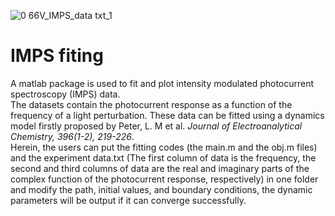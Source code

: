 ![0 66V_IMPS_data txt_1](https://user-images.githubusercontent.com/33065087/147638601-d24aa5dc-9cee-43fe-8060-203506bc66b7.jpg)
# IMPS fiting
<p> A matlab package is used to fit and plot intensity modulated photocurrent spectroscopy (IMPS) data.<br>
  The datasets contain the photocurrent response as a function of the frequency of a light perturbation. These data can be fitted using a dynamics model firstly proposed by Peter, L. M et al. <em>Journal of Electroanalytical Chemistry, 396(1-2), 219-226</em>.<br>
Herein, the users can put the fitting codes (the main.m and the obj.m files) and the experiment data.txt (The first column of data is the frequency, the second and third columns of data are the real and imaginary parts of the complex function of the photocurrent response, respectively) in one folder and modify the path, initial values, and boundary conditions, the dynamic parameters will be output if it can converge successfully.
